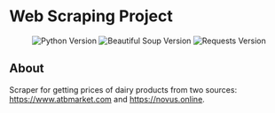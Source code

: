 <p align="center">
      <h1>Web Scraping Project</h1>
</p>

<p align="center">
   <img src="https://img.shields.io/badge/Python-3.11-yellow" alt="Python Version">
   <img src="https://img.shields.io/badge/Beautiful_Soup-4.12.0-blue" alt="Beautiful Soup Version">
   <img src="https://img.shields.io/badge/requests-2.31.0-blue" alt="Requests Version">
</p>

## About

Scraper for getting prices of dairy products from two sources: https://www.atbmarket.com and https://novus.online.

